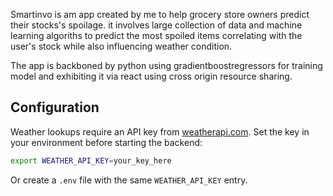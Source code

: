 
Smartinvo is am app created by me to help grocery store owners predict their stocks's spoilage.
it involves large collection of data and machine learning algoriths to predict the most spoiled items correlating with the user's stock while also influencing weather condition.

The app is backboned by python using gradientboostregressors for training model and exhibiting it via react using cross origin resource sharing.

## Configuration

Weather lookups require an API key from [weatherapi.com](https://www.weatherapi.com/). Set the key in your environment before starting the backend:

```bash
export WEATHER_API_KEY=your_key_here
```

Or create a `.env` file with the same `WEATHER_API_KEY` entry.
